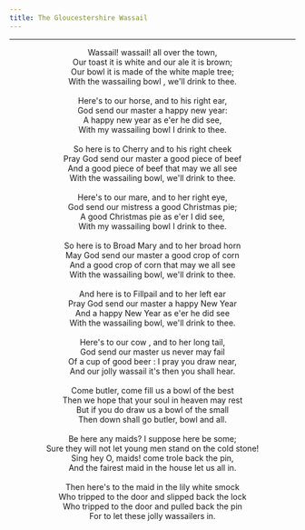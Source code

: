 ```yaml
---
title: The Gloucestershire Wassail
---
```


---
<center>
Wassail! wassail! all over the town,<br/>
Our toast it is white and our ale it is brown;<br/>
Our bowl it is made of the white maple tree;<br/>
With the wassailing bowl , we'll drink to thee.<br/>
<br/>
Here's to our horse, and to his right ear,<br/>
God send our master a happy new year:<br/>
A happy new year as e'er he did see,<br/>
With my wassailing bowl I drink to thee.<br/>
<br/>
So here is to Cherry and to his right cheek<br/>
Pray God send our master a good piece of beef<br/>
And a good piece of beef that may we all see<br/>
With the wassailing bowl, we'll drink to thee.<br/>
<br/>
Here's to our mare, and to her right eye,<br/>
God send our mistress a good Christmas pie;<br/>
A good Christmas pie as e'er I did see,<br/>
With my wassailing bowl I drink to thee.<br/>
<br/>
So here is to Broad Mary and to her broad horn<br/>
May God send our master a good crop of corn<br/>
And a good crop of corn that may we all see<br/>
With the wassailing bowl, we'll drink to thee.<br/>
<br/>
And here is to Fillpail and to her left ear<br/>
Pray God send our master a happy New Year<br/>
And a happy New Year as e'er he did see<br/>
With the wassailing bowl, we'll drink to thee.<br/>
<br/>
Here's to our cow , and to her long tail,<br/>
God send our master us never may fail<br/>
Of a cup of good beer : I pray you draw near,<br/>
And our jolly wassail it's then you shall hear.<br/>
<br/>
Come butler, come fill us a bowl of the best<br/>
Then we hope that your soul in heaven may rest<br/>
But if you do draw us a bowl of the small<br/>
Then down shall go butler, bowl and all.<br/>
<br/>
Be here any maids? I suppose here be some;<br/>
Sure they will not let young men stand on the cold stone!<br/>
Sing hey O, maids! come trole back the pin,<br/>
And the fairest maid in the house let us all in.<br/>
<br/>
Then here's to the maid in the lily white smock<br/>
Who tripped to the door and slipped back the lock<br/>
Who tripped to the door and pulled back the pin<br/>
For to let these jolly wassailers in.
</center>